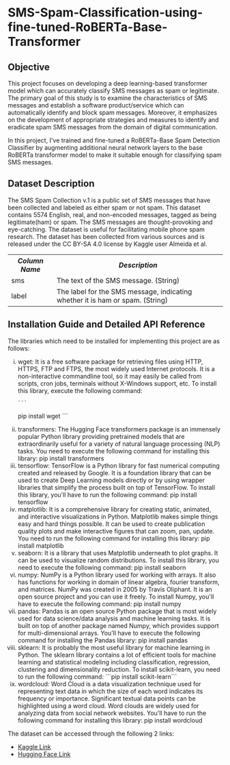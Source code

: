 # SMS-Spam-Classification-using-fine-tuned-RoBERTa-Base-Transformer

## Objective

This project focuses on developing a deep learning-based transformer model which can accurately classify SMS messages as spam or legitimate. The primary goal of this study is to examine the characteristics of SMS messages and establish a software product/service which can automatically identify and block spam messages. Moreover, it emphasizes on the development of appropriate strategies and measures to identify and eradicate spam SMS messages from the domain of digital communication.

In this project, I've trained and fine-tuned a RoBERTa-Base Spam Detection Classifier by augmenting additional neural network layers to the base RoBERTa transformer model to make it suitable enough for classifying spam SMS messages. 

## Dataset Description

The SMS Spam Collection v.1 is a public set of SMS messages that have been collected and labeled as either spam or not spam. This dataset contains 5574 English, real, and non-encoded messages, tagged as being legitimate(ham) or spam. The SMS messages are thought-provoking and eye-catching. The dataset is useful for facilitating mobile phone spam research. The dataset has been collected from various sources and is released under the CC BY-SA 4.0 license by Kaggle user Almeida et al.

<table>
  <tr>
    <th><b><em><strong>Column Name</strong></em></b></th>
    <th><b><em><strong>Description</strong></em></b></th>
  </tr>
  <tr>
    <td>sms</td>
    <td>The text of the SMS message. (String)</td>
  </tr>
  <tr>
    <td>label</td>
    <td>The label for the SMS message, indicating whether it is ham or spam. (String)</td>
  </tr>
</table>

## Installation Guide and Detailed API Reference

The libraries which need to be installed for implementing this project are as follows:

<ol type='i'>
  <li>wget: It is a free software package for retrieving files using HTTP, HTTPS, FTP and FTPS, the most widely used Internet protocols. It is a non-interactive commandline tool, so it may easily be called from scripts, cron jobs, terminals without X-Windows support, etc. To install this library, execute the following command:
  
    ```
  pip install wget
    ```
    
  </li>
  <li>transformers: The Hugging Face transformers package is an immensely popular Python library providing pretrained models that are extraordinarily useful for a variety of natural language processing (NLP) tasks. You need to execute the following command for installing this library:
  pip install transformers</li>
  <li>tensorflow: TensorFlow is a Python library for fast numerical computing created and released by Google. It is a foundation library that can be used to create Deep Learning models directly or by using wrapper libraries that simplify the process built on top of TensorFlow. To install this library, you'll have to run the following command:
  pip install tensorflow</li>
  <li>matplotlib: It is a comprehensive library for creating static, animated, and interactive visualizations in Python. Matplotlib makes simple things easy and hard things possible. It can be used to create publication quality plots and make interactive figures that can zoom, pan, update. You need to run the following command for installing this library:
  pip install matplotlib</li>
  <li>seaborn: It is a library that uses Matplotlib underneath to plot graphs. It can be used to visualize random distributions. To install this library, you need to execute the following command:
  pip install seaborn</li>
  <li>numpy: NumPy is a Python library used for working with arrays. It also has functions for working in domain of linear algebra, fourier transform, and matrices. NumPy was created in 2005 by Travis Oliphant. It is an open source project and you can use it freely. To install Numpy, you'll have to execute the following command: 
  pip install numpy</li>
  <li>pandas: Pandas is an open source Python package that is most widely used for data science/data analysis and machine learning tasks. It is built on top of another package named Numpy, which provides support for multi-dimensional arrays. You'll have to execute the following command for installing the Pandas library:
  pip install pandas</li>
  <li>sklearn: It is probably the most useful library for machine learning in Python. The sklearn library contains a lot of efficient tools for machine learning and statistical modeling including classification, regression, clustering and dimensionality reduction. 
  To install scikit-learn, you need to run the following command:
     ```pip install scikit-learn``` </li>
  <li>wordcloud: Word Cloud is a data visualization technique used for representing text data in which the size of each word indicates its frequency or importance. Significant textual data points can be highlighted using a word cloud. Word clouds are widely used for analyzing data from social network websites. You'll have to run the following command for installing this library:
  pip install wordcloud</li>
</ol>

The dataset can be accessed through the following 2 links:

<ul>
  <li><a href="https://www.kaggle.com/datasets/thedevastator/sms-spam-collection-a-more-diverse-dataset">Kaggle Link</a></li>
  <li><a href="https://huggingface.co/datasets/sms_spam">Hugging Face Link</a></li>
</ul>


 
  
